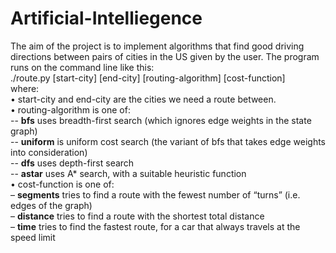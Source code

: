 # Artificial-Intelliegence

The aim of the project is to implement algorithms that find good driving directions between pairs of cities in the US given by the user. The program runs on the command line like this: <br />
./route.py [start-city] [end-city] [routing-algorithm] [cost-function] <br />
where: <br />
• start-city and end-city are the cities we need a route between.<br />
• routing-algorithm is one of:<br />
-- __bfs__ uses breadth-first search (which ignores edge weights in the state graph)<br />
-- __uniform__ is uniform cost search (the variant of bfs that takes edge weights into consideration)<br />
-- __dfs__ uses depth-first search<br />
-- __astar__ uses A* search, with a suitable heuristic function<br />
• cost-function is one of:<br />
– __segments__ tries to find a route with the fewest number of “turns” (i.e. edges of the graph)<br />
– __distance__ tries to find a route with the shortest total distance<br />
– __time__ tries to find the fastest route, for a car that always travels at the speed limit<br />

